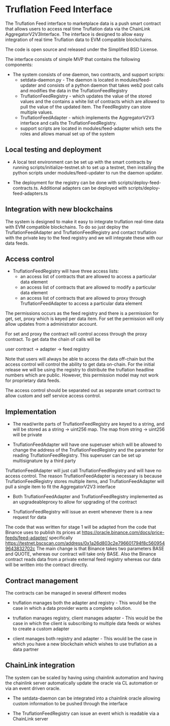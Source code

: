 # Truflation Feed Interface

The Truflation Feed interface to marketplace data is a push smart
contract that allows users to access real time Truflation data via
the ChainLink AggregatorV2V3Interface.  The interface is designed to
allow easy integration of real time Truflation data to EVM compatible
blockchains.

The code is open source and released under the Simplified BSD License.

The interface consists of simple MVP that contains the following
components:

* The system consists of one daemon, two contracts, and support scripts:
  * setdata-daemon.py - The daemon is located in modules/feed-updater
    and consists of a python daemon that takes web2 post calls and
    modifies the data in the TruflationFeedRegistry
  * TruflationFeedRegistry - which updates the value of the stored values and the
    contains a white list of contracts which are allowed to pull the
    value of the updated item.  The FeedRegistry can store multiple values.
  * TruflationFeedAdapter - which implements the AggregatorV2V3 interface and
    calls the TruflationFeedRegistry.
  * support scripts are located in modules/feed-adapter which sets the
    roles and allows manual set up of the system

## Local testing and deployment
  * A local test environment can be set up with the smart contracts by
    running scripts/initialize-testnet.sh to set up a testnet, then
    installing the python scripts under modules/feed-updater to run
    the daemon updater.
	
  * The deployment for the registry can be done with
    scripts/deploy-feed-contracts.ts.  Additional adapters can be deployed
    with scripts/deploy-feed-adapters.ts
	
## Integration with new blockchains

The system is designed to make it easy to integrate truflation
real-time data with EVM compatible blockchains.  To do so just deploy
the TruflationFeedAdapter and TruflationFeedRegistry and contact
truflation with the private key to the feed registry and we will
integrate these with our data feeds.

## Access control

* TruflationFeedRegistry will have three access lists:
  * an access list of contracts that are allowed to access a particular
    data element
  * an access list of contracts that are allowed to modify a particular
    data element
  * an access list of contracts that are allowed to proxy through
    TruflationFeedAdapter to access a particular data element

The permissions occurs as the feed registry and there is a permission
for get, set, proxy which is keyed per data item.  For set the
permission will only allow updates from a administrator account.

For set and proxy the contract will control access through the proxy
contract.  To get data the chain of calls will be

   user contract -> adapter -> feed registry

Note that users will always be able to access the data off-chain but
the access control will control the ability to get data on-chain.  For
the initial release we will be using the registry to distribute the
truflation headline numbers which are public.  However, this
permission model may not work for proprietary data feeds.

The access control should be separated out as separate smart contract
to allow custom and self service access control.

## Implementation

* The read/write parts of TruflationFeedRegistry are keyed to a
  string, and will be stored as a string -> uint256 map.  The map from
  string -> uint256 will be private

* TruflationFeedAdapter will have one superuser which will be allowed
  to change the address of the TruflationFeedRegistry and the
  parameter for reading TruflationFeedRegistry.  This superuser can be
  set up multisignature by a third party 

TruflationFeedAdapter will just call TruflationFeedRegistry and will
have no access control.  The reason TruflationFeedAdapter is necessary
is because TruflationFeedRegistry stores multiple items, and
TruflationFeedAdapter will pull a single item to fit the
AggregatorV2V3 interface

* Both TruflationFeedAdapter and TruflationFeedRegistry implemented as
  an upgradeableproxy to allow for upgrading of the contract

* TruflationFeedRegistry will issue an event whenever there is a new request for data

The code that was written for stage 1 will be adapted from the
  code that Binance uses to publish its prices at
  https://oracle.binance.com/docs/price-feeds/feed-adapter/
  specifically
  https://testnet.bscscan.com/address/0x1a26d803c2e796601794f8c5609549643832702c
The main change is that Binance takes two parameters BASE and QUOTE,
  whereas our contract will take only BASE.  Also the Binance contract
  reads data from a private external feed registry whereas our data
  will be written into the contract directly.
  
## Contract management

The contracts can be managed in several different modes

* truflation manages both the adapter and registry - This would be the
  case in which a data provider wants a complete solution.
  
* truflation manages registry, client manages adapter - This would be
  the case in which the client is subscribing to multiple data feeds
  or wishes to create a custom adapter
  
* client manages both registry and adapter - This would be the case in
  which you have a new blockchain which wishes to use truflation as a
  data partner

## ChainLink integration

The system can be scaled by having using chainlink automation and
having the chainlink server automatically update the oracle via CL
automation or via an event driven oracle.  

* The setdata-daemon can be integrated into a chainlink oracle
  allowing custom information to be pushed through the interface

* The TruflationFeedRegistry can issue an event which is readable via
  a ChainLink server
